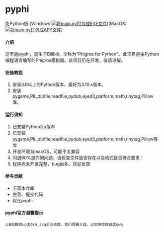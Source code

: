 # pyphi

免Python版:(Windows:[![将main.py打包成EXE文件](https://github.com/Pro-Qin/pyphi/actions/workflows/Build-WindowsNT-EXE.yml/badge.svg)](https://github.com/Pro-Qin/pyphi/actions/workflows/Build-WindowsNT-EXE.yml))(MacOS:[![将main.py打包成APP文件](https://github.com/Pro-Qin/pyphi/actions/workflows/Build-MacOS-App.yml/badge.svg)](https://github.com/Pro-Qin/pyphi/actions/workflows/Build-MacOS-App.yml))

#### 介绍
这里是pyphi，诞生于Bilibili，全称为"Phigros for Python"。此项目是由Python编程语言编写的Phigros模拟器。此项目仍在开发，敬请谅解。    

#### 安装教程

1.  安装3.6以上的Python版本，最好为3.10.x版本。
2.  安装pygame,PIL,zipfile,readfile,pydub,eyed3,platform,math,tinytag,Pillow库。


#### 运行须知

1.  已安装Python3.x版本
2.  已安装pygame,PIL,zipfile,readfile,pydub,eyed3,platform,math,tinytag,Pillow等库
3.  开发环境为macOS，可能不太兼容
4.  闪退90%是你的问题，请检查文件是否存在以及格式是否符合要求！
5.  程序尚未开发完整，bug尚多，欢迎反馈

#### 参与贡献

-  丰富本仓库   
-  完善、提交代码   
-  优化pyphi   


#### pyphi官方温馨提示

    上B站搜索up主Qin_zzq关注进度，我们需要三连，以加快完成速度qwq
